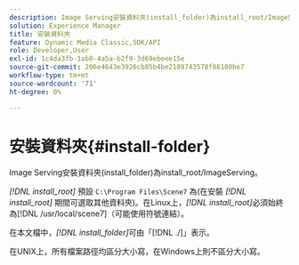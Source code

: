 ```yaml
---
description: Image Serving安裝資料夾(install_folder)為install_root/ImageServing。
solution: Experience Manager
title: 安裝資料夾
feature: Dynamic Media Classic,SDK/API
role: Developer,User
exl-id: 1c4da3fb-1ab0-4a5a-b2f9-3d69ebeee15e
source-git-commit: 206e4643e3926cb85b4be2189743578f88180be7
workflow-type: tm+mt
source-wordcount: '71'
ht-degree: 0%

---
```


# 安裝資料夾{#install-folder}

Image Serving安裝資料夾(install_folder)為install_root/ImageServing。

*[!DNL install_root]* 預設 `C:\Program Files\Scene7` 為(在安裝 *[!DNL install_root]* 期間可選取其他資料夾)。在Linux上，*[!DNL install_root]*&#x200B;必須始終為[!DNL /usr/local/scene7]（可能使用符號連結）。

在本文檔中，*[!DNL install_folder]*&#x200B;可由「[!DNL ./]」表示。

在UNIX上，所有檔案路徑均區分大小寫，在Windows上則不區分大小寫。
